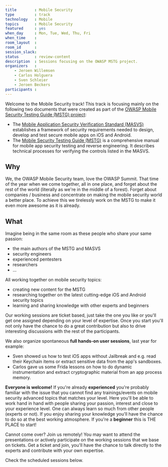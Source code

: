 ```yaml
---
title        : Mobile Security
type         : track
technology   : Mobile
topics       : Mobile Security
featured     : yes
when_day     : Mon, Tue, Wed, Thu, Fri
when_time    :
room_layout  :
room_id      :
session_slack:
status       : review-content
description  : Sessions focusing on the OWASP MSTG project.
organizers   :
    - Jeroen Willemsen
    - Carlos Holguera
    - Sven Schleier
    - Jeroen Beckers 
participants :
---
```


Welcome to the Mobile Security track! This track is focusing mainly on the following two documents that were created as part of the [OWASP Mobile Security Testing Guide (MSTG) project](https://www.owasp.org/index.php/OWASP_Mobile_Security_Testing_Guide "OWASP Mobile Security Testing Guide"):

- The [Mobile Application Security Verification Standard (MASVS)](https://github.com/OWASP/owasp-masvs) establishes a framework of security requirements needed to design, develop and test secure mobile apps on iOS and Android.
- The [Mobile Security Testing Guide (MSTG)](https://github.com/OWASP/owasp-mstg) is a comprehensive manual for mobile app security testing and reverse engineering. It describes technical processes for verifying the controls listed in the MASVS.

## Why

We, the OWASP Mobile Security team, love the OWASP Summit. That time of the year when we come together, all in one place, and forget about the rest of the world (literally as we're in the middle of a forest). Forget about companies / business and concentrate on making the mobile security world a better place. To achieve this we tirelessly work on the MSTG to make it even more awesome as it is already.

## What

Imagine being in the same room as these people who share your same passion:

- the main authors of the MSTG and MASVS
- security engineers
- experienced pentesters
- researchers
- ...

All working together on mobile security topics:

- creating new content for the MSTG
- researching together on the latest cutting-edge iOS and Android security topics
- learning and sharing knowledge with other experts and beginners

Our working sessions are ticket based, just take the one you like or you'll get one assigned depending on your level of expertise. Once you start you'll not only have the chance to do a great contribution but also to drive interesting discussions with the rest of the participants.

We also organize spontaneous **full hands-on user sessions**, last year for example:

- Sven showed us how to test iOS apps without Jailbreak and e.g. read their Keychain items or extract sensitive data from the app's sandboxes.
- Carlos gave us some Frida lessons on how to do dynamic instrumentation and extract cryptographic material from an app process memory.

**Everyone is welcome!** If you're already **experienced** you're probably familiar with the issue that you cannot find any trainings/events on mobile security advanced topics that matches your level. Here you'll be able to work hand in hand with people sharing your passion, interest and close to your experience level. One can always learn so much from other people (experts or not). If you enjoy sharing your knowledge you'll have the chance to do so at the best working atmosphere. If you're a **beginner** this is THE PLACE to start!

Cannot come over? Join us remotely! You may want to attend the presentations or actively participate on the working sessions that we base on tickets. Get a ticket and join, you'll have the chance to talk directly to the experts and contribute with your own expertise.

Check the scheduled sessions below.
